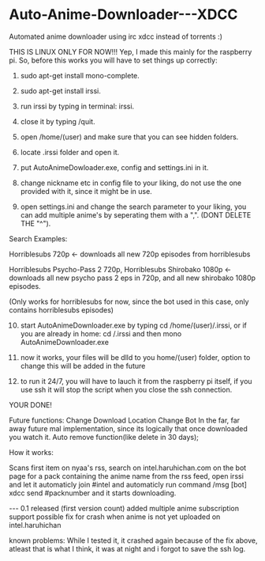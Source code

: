 Auto-Anime-Downloader---XDCC
============================

Automated anime downloader using irc xdcc instead of torrents :)

THIS IS LINUX ONLY FOR NOW!!!
Yep, I made this mainly for the raspberry pi.
So, before this works you will have to set things up correctly:

1. sudo apt-get install mono-complete.

2. sudo apt-get install irssi.

3. run irssi by typing in terminal: irssi.

4. close it by typing /quit.

5. open /home/(user) and make sure that you can see hidden folders.

6. locate .irssi folder and open it.

7. put AutoAnimeDowloader.exe, config and settings.ini in it.

8. change nickname etc in config file to your liking, do not use the one provided with it, since it might be in use.

9. open settings.ini and change the search parameter to your liking, you can add multiple anime's by seperating them with a ",".
(DONT DELETE THE "^"). 

Search Examples: 

Horriblesubs 720p <- downloads all new 720p episodes from horriblesubs

Horriblesubs Psycho-Pass 2 720p, Horriblesubs Shirobako 1080p <-downloads all new psycho pass 2 eps in 720p, and all new shirobako 1080p episodes.

(Only works for horriblesubs for now, since the bot used in this case, only contains horriblesubs episodes)

10. start AutoAnimeDownloader.exe by typing cd /home/(user)/.irssi, or if you are already in home: cd /.irssi and then mono AutoAnimeDownloader.exe

11. now it works, your files will be dlld to you home/(user) folder, option to change this will be added in the future

12. to run it 24/7, you will have to lauch it from the raspberry pi itself, if you use ssh it will stop the script when you close the ssh connection.

YOUR DONE!


Future functions:
Change Download Location 
Change Bot
In the far, far away future mal implementation, since its logically that once downloaded you watch it.
Auto remove function(like delete in 30 days);

How it works:

Scans first item on nyaa's rss, search on intel.haruhichan.com on the bot page for a pack containing the anime name from the rss feed, open irssi and let it automaticly join #intel and automaticly run command /msg [bot] xdcc send #packnumber and it starts downloading.

--- 0.1 released (first version count)
added multiple anime subscription support
possible fix for crash when anime is not yet uploaded on intel.haruhichan

known problems:
While I tested it, it crashed again because of the fix above, atleast that is what I think, it was at night and i forgot to save the ssh log.